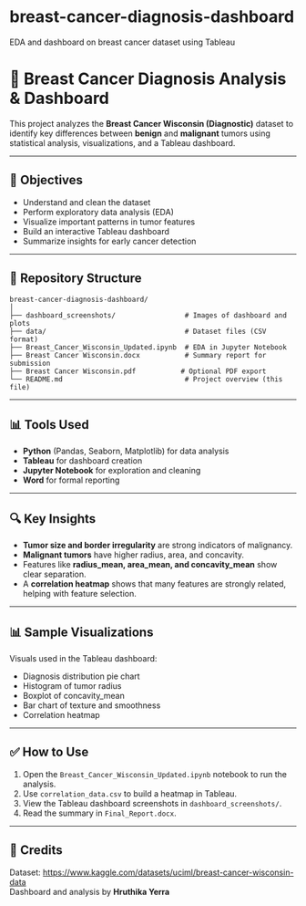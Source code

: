 # breast-cancer-diagnosis-dashboard
EDA and dashboard on breast cancer dataset using Tableau

# 🧠 Breast Cancer Diagnosis Analysis & Dashboard

This project analyzes the **Breast Cancer Wisconsin (Diagnostic)** dataset to identify key differences between **benign** and **malignant** tumors using statistical analysis, visualizations, and a Tableau dashboard.

---

## 🎯 Objectives

- Understand and clean the dataset
- Perform exploratory data analysis (EDA)
- Visualize important patterns in tumor features
- Build an interactive Tableau dashboard
- Summarize insights for early cancer detection

---

## 📁 Repository Structure

```
breast-cancer-diagnosis-dashboard/
│
├── dashboard_screenshots/                 # Images of dashboard and plots
├── data/                                  # Dataset files (CSV format)
├── Breast_Cancer_Wisconsin_Updated.ipynb  # EDA in Jupyter Notebook
├── Breast Cancer Wisconsin.docx           # Summary report for submission
├── Breast Cancer Wisconsin.pdf           # Optional PDF export
└── README.md                              # Project overview (this file)
```

---

## 📊 Tools Used

- **Python** (Pandas, Seaborn, Matplotlib) for data analysis
- **Tableau** for dashboard creation
- **Jupyter Notebook** for exploration and cleaning
- **Word** for formal reporting

---

## 🔍 Key Insights

- **Tumor size and border irregularity** are strong indicators of malignancy.
- **Malignant tumors** have higher radius, area, and concavity.
- Features like **radius_mean, area_mean, and concavity_mean** show clear separation.
- A **correlation heatmap** shows that many features are strongly related, helping with feature selection.

---

## 📊 Sample Visualizations

Visuals used in the Tableau dashboard:

- Diagnosis distribution pie chart
- Histogram of tumor radius
- Boxplot of concavity_mean
- Bar chart of texture and smoothness
- Correlation heatmap

---

## ✅ How to Use

1. Open the `Breast_Cancer_Wisconsin_Updated.ipynb` notebook to run the analysis.
2. Use `correlation_data.csv` to build a heatmap in Tableau.
3. View the Tableau dashboard screenshots in `dashboard_screenshots/`.
4. Read the summary in `Final_Report.docx`.

---

## 📌 Credits

Dataset: https://www.kaggle.com/datasets/uciml/breast-cancer-wisconsin-data  
Dashboard and analysis by **Hruthika Yerra**
